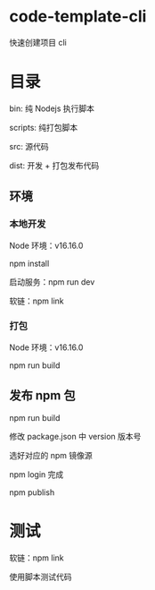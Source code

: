 # code-template-cli

快速创建项目 cli

# 目录

bin: 纯 Nodejs 执行脚本

scripts: 纯打包脚本

src: 源代码

dist: 开发 + 打包发布代码

## 环境

### 本地开发

Node 环境：v16.16.0

npm install

启动服务：npm run dev

软链：npm link

### 打包

Node 环境：v16.16.0

npm run build

## 发布 npm 包

npm run build

修改 package.json 中 version 版本号

选好对应的 npm 镜像源

npm login 完成

npm publish

# 测试

软链：npm link

使用脚本测试代码